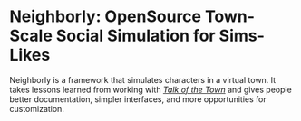 # Neighborly: OpenSource Town-Scale Social Simulation for Sims-Likes

Neighborly is a framework that simulates characters in a virtual town.
It takes lessons learned from working with [*Talk of the Town*](https://github.com/james-owen-ryan/talktown)
and gives people better documentation, simpler interfaces, and more
opportunities for customization.
